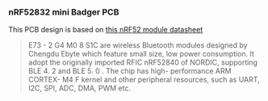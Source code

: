 ### nRF52832 mini Badger PCB

This PCB design is based on [this nRF52 module datasheet](https://jlcpcb.com/api/file/downloadByFileSystemAccessId/8612736116701077504)

> E73 - 2 G4 M0 8 S1C are wireless Bluetooth modules designed by
Chengdu Ebyte which feature small size, low power consumption. It
adopt the originally imported RFIC nRF52840 of NORDIC, supporting BLE 4. 2 and BLE 5. 0 . The chip has high- performance ARM CORTEX- M4 F kernel and other peripheral resources, such as
UART, I2C, SPI, ADC, DMA, PWM etc. 
